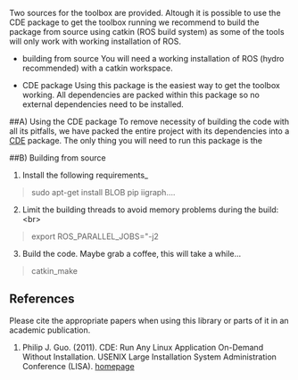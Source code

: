 Two sources for the toolbox are provided. Altough it is possible to use the CDE package to get the toolbox running we recommend to build the package from source using catkin (ROS build system) as some of the tools will only work with working installation of ROS.

* building from source
    You will need a working installation of ROS (hydro recommended) with a catkin workspace.

* CDE package
    Using this package is the easiest way to get the toolbox working. All dependencies are packed within this package so no external dependencies need to be installed.   


##A) Using the CDE package
To remove necessity of building the code with all its pitfalls, we have packed the entire project with its dependencies into a [CDE](#guo) package. The only thing you will need to run this package is the 


##B) Building from source
1. Install the following requirements_
> sudo apt-get install BLOB
> pip iigraph....

2. Limit the building threads to avoid memory problems during the build: <br\>
> export ROS_PARALLEL_JOBS="-j2

3. Build the code. Maybe grab a coffee, this will take a while...
> catkin_make


## References
Please cite the appropriate papers when using this library or parts of it in an academic publication.

1. <a name="guo"></a> Philip J. Guo. (2011). CDE: Run Any Linux Application On-Demand Without Installation.  USENIX Large Installation System Administration Conference (LISA). [homepage](http://www.pgbovine.net/cde.html)